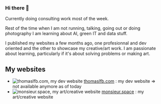 ### Hi there 🌱

Currently doing consulting work most of the week.

Rest of the time when I am not running, talking, going out or doing photography I am learning about AI, green IT and data stuff.

I published my websites a few months ago, one profesionnal and dev oriented and the other to showcase my creative/art work.
I am passionate about learning, particularly if it's about solving problems or making art.

## My websites

- ![thomaslfb.com, my dev website](https://i.imgur.com/qsWwSB8.png "thomaslfb.com") [thomaslfb.com](https://thomaslfb.com) : my dev website => not available anymore as of today
- ![monsieur.space, my art/creative website](https://i.imgur.com/g0o1QWq.png "monsieur.space") [monsieur.space](https://monsieur.space) : my art/creative website


<!--
**monsieurr/monsieurr** is a ✨ _special_ ✨ repository because its `README.md` (this file) appears on your GitHub profile.

Here are some ideas to get you started:

- 🔭 I’m currently working on ...
- 🌱 I’m currently learning ...
- 👯 I’m looking to collaborate on ...
- 🤔 I’m looking for help with ...
- 💬 Ask me about ...
- 📫 How to reach me: ...
- 😄 Pronouns: ...
- ⚡ Fun fact: ...
-->
